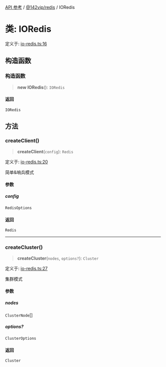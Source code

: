 [API 参考](../../../index.md) / [@142vip/redis](../index.md) / IORedis

# 类: IORedis

定义于: [io-redis.ts:16](https://github.com/142vip/core-x/blob/d978b443ed1221c42602080459c0a22aae31b2d5/packages/redis/src/io-redis.ts#L16)

## 构造函数

### 构造函数

> **new IORedis**(): `IORedis`

#### 返回

`IORedis`

## 方法

### createClient()

> **createClient**(`config`): `Redis`

定义于: [io-redis.ts:20](https://github.com/142vip/core-x/blob/d978b443ed1221c42602080459c0a22aae31b2d5/packages/redis/src/io-redis.ts#L20)

简单&哨兵模式

#### 参数

##### config

`RedisOptions`

#### 返回

`Redis`

***

### createCluster()

> **createCluster**(`nodes`, `options?`): `Cluster`

定义于: [io-redis.ts:27](https://github.com/142vip/core-x/blob/d978b443ed1221c42602080459c0a22aae31b2d5/packages/redis/src/io-redis.ts#L27)

集群模式

#### 参数

##### nodes

`ClusterNode`[]

##### options?

`ClusterOptions`

#### 返回

`Cluster`
